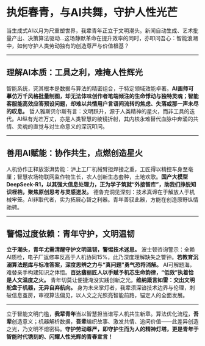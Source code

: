 # 执炬春青，与AI共舞，守护人性光芒

当生成式AI以月为尺重塑世界，我辈青年正立于文明潮头。新闻自动生成、艺术批量产出、决策算法驱动...这场静默革命在提升效率的同时，亦叩问吾心：智能浪潮中，如何守护人类劳动独有的创造尊严与价值根基？

---

## 理解AI本质：工具之利，难掩人性辉光

智能系统，究其根本是数据与算法的精密组合，于特定领域效能卓著。**AI画师可摹仿万千风格批量制图，却无法体味创作者笔端倾注的生命悸动与独特灵魂；智能客服能高效应答预设问题，却难以共情用户言语间流转的焦虑、失落或那一声未尽的叹息。** 哲人雅斯贝尔斯有言：文明跃升，源于人类精神的星火，而非工具的迭代。AI纵有光芒万丈，亦是人类智慧的棱镜折射，其内核永难替代血脉中奔涌的共情、灵魂的直觉与对生命意义的深沉叩问。

---

## 善用AI赋能：协作共生，点燃创造星火

人机协作正释放澎湃势能：沪上工厂机械臂担焊接之重，工匠得以精控车身至毫厘；智慧农场物联网监作物生长，农人创新生态套种，土地欢歌。**国产大模型DeepSeek-R1，以其强大信息处理力，正为学子筑就“外接智库”，助我们挣脱知识桎梏，聚焦原创思考与灵感迸发。** 德鲁克洞见深刻：技术真谛在于解放人于机械牢笼。AI非取代者，实为拓展心智之利器。青年善驭此器，方能在创造原野纵情驰骋。

---

## 警惕过度依赖：青年守护，文明温韧

**立于潮头，青年尤需清醒守护文明温韧，警惕技术迷思。** 波士顿咨询警示：全赖AI质检，电子厂返修率反高于人机协同15%，此乃深度理解缺失之警钟。**若教育沉溺算法题库与标准答案，深度思辨之力与“真问题”勇气恐将消解。** AI可解题海，难替亲手构建知识之体悟。**百达翡丽匠人以手赋予机芯生命韵律，“低效”执着恰是人文温度之火。** 青年切莫让便捷淹没实践创新之光。**维纳箴言如雷：交出文明舵盘于机器，无异自弃航向。** 身为未来掌灯者，我辈须深谙技术边界与伦理，刺破信息茧房，审视算法偏见，以人文之光照亮智能前路，锚定人的全面发展。

---

立于智能文明门槛，**我辈青年**当以智慧担当谱写人机共生新章。算法优化流程，**吾辈**创造意义；机器解析数据，**吾辈**编织故事、激发共情、追问价值——此差异创造之光，乃文明不熄密码。**守护劳动尊严，即守护生而为人的精神灯塔，更是青年于智能时代镌刻的、闪耀人性光辉的青春宣言！**